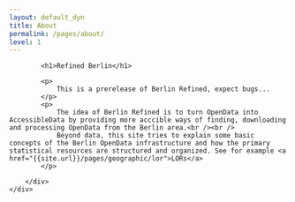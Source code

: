 ```yaml
---
layout: default_dyn
title: About
permalink: /pages/about/
level: 1
---
```


<style>

.jumbotron{
	background-image:url("https://raw.githubusercontent.com/sebastian-meier/BerlinRefinedAssets/master/home/header.jpg");
}

</style>
<div class="jumbotron"></div>
<div class="container">
    <div class="row">
		<div class="col col-md-2 col-lg-3"></div>
		<div class="col col-sm-12 col-md-8 col-lg-6">

          	<h1>Refined Berlin</h1>

            <p>
                This is a prerelease of Berlin Refined, expect bugs...
            </p>
            <p>
                The idea of Berlin Refined is to turn OpenData into AccessibleData by providing more acccible ways of finding, downloading and processing OpenData from the Berlin area.<br /><br />
                Beyond data, this site tries to explain some basic concepts of the Berlin OpenData infrastructure and how the primary statistical resources are structured and organized. See for example <a href="{{site.url}}/pages/geographic/lor">LORs</a>
            </p>

        </div>
    </div>
</div>
